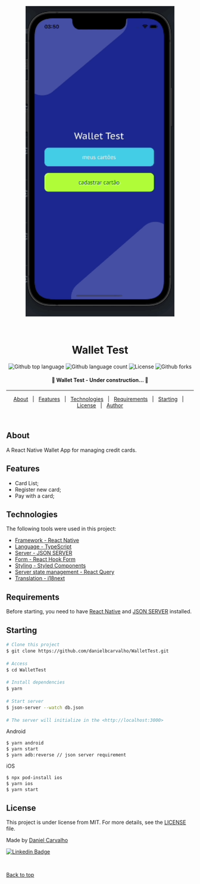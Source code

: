 <div align="center" id="top"> 
  <img width="400" src="./assets/images/screenshots/cardselect.gif" alt="Wallet Test" />

&#xa0;

</div>

<h1 align="center">Wallet Test</h1>

<p align="center">
  <img alt="Github top language" src="https://img.shields.io/github/languages/top/danielbcarvalho/WalletTest?color=green">

  <img alt="Github language count" src="https://img.shields.io/github/languages/count/danielbcarvalho/WalletTest?color=green">

  <img alt="License" src="https://img.shields.io/github/license/danielbcarvalho/WalletTest?color=green">

  <img alt="Github forks" src="https://img.shields.io/github/forks/danielbcarvalho/WalletTest?color=green" />


</p>

<h4 align="center"> 
	🚧  Wallet Test - Under construction...  🚧
</h4> 

<hr>

<p align="center">
  <a href="#about">About</a> &#xa0; | &#xa0; 
  <a href="#features">Features</a> &#xa0; | &#xa0;
  <a href="#technologies">Technologies</a> &#xa0; | &#xa0;
  <a href="#requirements">Requirements</a> &#xa0; | &#xa0;
  <a href="#starting">Starting</a> &#xa0; | &#xa0;
  <a href="#license">License</a> &#xa0; | &#xa0;
  <a href="https://github.com/danielbcarvalho" target="_blank">Author</a>
</p>

<br>

## About

A React Native Wallet App for managing credit cards.


## Features
* Card List; 
* Register new card;
* Pay with a card;

## Technologies

The following tools were used in this project:

- [Framework - React Native](https://reactnative.dev/)
- [Language - TypeScript](https://www.typescriptlang.org/)
- [Server - JSON SERVER](https://github.com/typicode/json-server)
- [Form - React Hook Form](https://reactnavigation.org/)
- [Styling - Styled Components](https://reactnavigation.org/)
- [Server state management - React Query](https://reactnavigation.org/)
- [Translation - i18next](https://reactnavigation.org/)
  


## Requirements

Before starting, you need to have [React Native](https://reactnative.dev/docs/environment-setup) and [JSON SERVER](https://docs.expo.io/get-started/installation/) installed.

## Starting

```bash
# Clone this project
$ git clone https://github.com/danielbcarvalho/WalletTest.git

# Access
$ cd WalletTest

# Install dependencies
$ yarn 

# Start server
$ json-server --watch db.json

# The server will initialize in the <http://localhost:3000>
```
Android
```
$ yarn android
$ yarn start
$ yarn adb:reverse // json server requirement
```
iOS
```
$ npx pod-install ios
$ yarn ios
$ yarn start
```

## License

This project is under license from MIT. For more details, see the [LICENSE](LICENSE.md) file.

Made by <a href="https://github.com/danielbcarvalho" target="_blank">Daniel Carvalho</a>

[![Linkedin Badge](https://img.shields.io/badge/-LinkedIn-blue?style=flat-square&logo=Linkedin&logoColor=white&link=https://www.linkedin.com/in/danielcarvalho-dev/)](https://www.linkedin.com/in/danielcarvalho-dev/)


&#xa0;

<a href="#top">Back to top</a>
